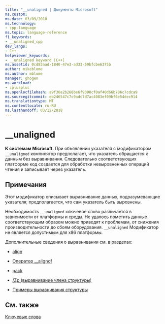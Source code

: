 ```yaml
---
title: "__unaligned | Документы Microsoft"
ms.custom: 
ms.date: 03/09/2018
ms.technology:
- cpp-language
ms.topic: language-reference
f1_keywords:
- __unaligned_cpp
dev_langs:
- C++
helpviewer_keywords:
- __unaligned keyword [C++]
ms.assetid: 0cd83aad-1840-47e3-ad33-59bfcbe6375b
author: mikeblome
ms.author: mblome
manager: ghogen
ms.workload:
- cplusplus
ms.openlocfilehash: a9f30e2b268be6f9398cf0af40d66b786c7cdca9
ms.sourcegitcommit: eb246547c7c9adc7d7ac4083ef09bf6e54dec914
ms.translationtype: MT
ms.contentlocale: ru-RU
ms.lasthandoff: 03/12/2018
---
```

# <a name="unaligned"></a>__unaligned

**К системам Microsoft**. При объявлении указателя с модификатором `__unaligned` компилятор предполагает, что указатель обращается к данным без выравнивания. Следовательно соответствующих платформе код создается для обработки невыровненных операций чтения и записывает через указатель.

## <a name="remarks"></a>Примечания

Этот модификатор описывает выравнивание данных, подразумевающие указателя; предполагается, что сам указатель быть выровнены.

Необходимость `__unaligned` ключевое слово различается в зависимости от платформы и среды. Не удалось пометить данные соответствующим образом можно приводят к проблемам, от снижения производительности до сбоям оборудования. `__unaligned` Модификатор не является допустимым для x86 платформы.

Дополнительные сведения о выравнивании см. в разделах:

- [align](../cpp/align-cpp.md)

- [Оператор __alignof](../cpp/alignof-operator.md)

- [pack](../preprocessor/pack.md)

- [/Zp (выравнивание члена структуры)](../build/reference/zp-struct-member-alignment.md)

- [Примеры выравнивания структуры](../build/examples-of-structure-alignment.md)

## <a name="see-also"></a>См. также

[Ключевые слова](../cpp/keywords-cpp.md)
